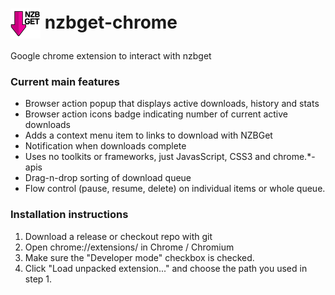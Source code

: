 <img src="img/icon48.png" align="absmiddle"> nzbget-chrome
=============

Google chrome extension to interact with nzbget

### Current main features
* Browser action popup that displays active downloads, history and stats
* Browser action icons badge indicating number of current active downloads
* Adds a context menu item to links to download with NZBGet
* Notification when downloads complete
* Uses no toolkits or frameworks, just JavasScript, CSS3 and chrome.*-apis
* Drag-n-drop sorting of download queue
* Flow control (pause, resume, delete) on individual items or whole queue.

### Installation instructions
1. Download a release or checkout repo with git
2. Open chrome://extensions/ in Chrome / Chromium
3. Make sure the "Developer mode" checkbox is checked.
4. Click "Load unpacked extension..." and choose the path you used in step 1.
